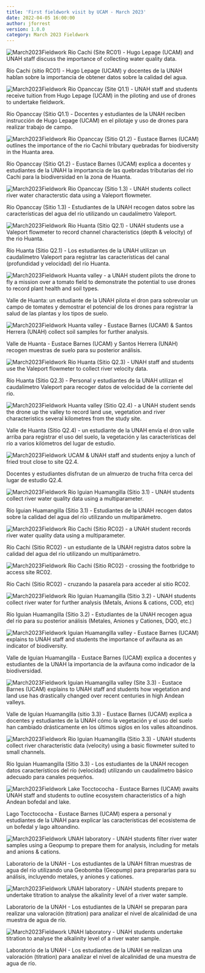 ```yaml
---
title: 'First fieldwork visit by UCAM - March 2023'
date: 2022-04-05 16:00:00 
author: jforrest
version: 1.0.0
category: March 2023 Fieldwork
---
```




![March2023Fieldwork](/assets/posts/14.3RC01Water.JPG)
Rio Cachi (Site RC01) - Hugo Lepage (UCAM) and UNAH staff discuss the importance of collecting water quality data.

Río Cachi (sitio RC01) - Hugo Lepage (UCAM) y docentes de la UNAH hablan sobre la importancia de obtener datos sobre la calidad del agua.


![March2023Fieldwork](/assets/posts/15.3Q1.1Drone.JPG)
Rio Opanccay (Site Q1.1) - UNAH staff and students receive tuition from Hugo Lepage (UCAM) in the piloting and use of drones to undertake fieldwork.

Río Opanccay (Sitio Q1.1) - Docentes y estudiantes de la UNAH reciben instrucción de Hugo Lepage (UCAM) en el pilotaje y uso de drones para realizar trabajo de campo.


![March2023Fieldwork](/assets/posts/16.3Q1.2Intro.JPG)
Rio Opanccay (Sitio Q1.2) - Eustace Barnes (UCAM) outlines the importance of the rio Cachii tributary quebradas for biodiversity in the Huanta area.

Río Opanccay (Sitio Q1.2) - Eustace Barnes (UCAM) explica a docentes y estudiantes de la UNAH la importancia de las quebradas tributarias del río Cachi para la biodiversidad en la zona de Huanta.


![March2023Fieldwork](/assets/posts/21.3Q1.3.JPG)
Rio Opanccay (Sitio 1.3) - UNAH students collect river water characterstic data using a Valeport flowmeter.

Río Opanccay (Sitio 1.3) - Estudiantes de la UNAH recogen datos sobre las características del agua del río utilizando un caudalímetro Valeport.


![March2023Fieldwork](/assets/posts/17.3Q1.2Water.JPG)
Rio Huanta (Sitio Q2.1) - UNAH students use a Valeport flowmeter to record channel characteristics (depth & velocity) of the rio Huanta.

Río Huanta (Sitio Q2.1) - Los estudiantes de la UNAH utilizan un caudalímetro Valeport para registrar las características del canal (profundidad y velocidad) del río 
Huanta.


![March2023Fieldwork](/assets/posts/17.3Tomato.JPG)
Huanta valley - a UNAH student pilots the drone to fly a mission over a tomato field to demonstrate the potential to use drones to record plant health and soil types.

Valle de Huanta: un estudiante de la UNAH pilota el dron para sobrevolar un campo de tomates y demostrar el potencial de los drones para registrar la salud de las plantas y los tipos de suelo.


![March2023Fieldwork](/assets/posts/18.3Q2.2.JPG)
Huanta valley - Eustace Barnes (UCAM) & Santos Herrera (UNAH) collect soil samples for further analysis.

Valle de Huanta - Eustace Barnes (UCAM) y Santos Herrera (UNAH) recogen muestras de suelo para su posterior análisis.


![March2023Fieldwork](/assets/posts/19.3Q2.4.JPG)
Rio Huanta (Sitio Q2.3) - UNAH staff and students use the Valeport flowmeter to collect river velocity data.

Río Huanta (Sitio Q2.3) - Personal y estudiantes de la UNAH utilizan el caudalímetro Valeport para recoger datos de velocidad de la corriente del rio.


![March2023Fieldwork](/assets/posts/19.3Q2.3.JPG)
Huanta valley (Sitio Q2.4) - a UNAH student sends the drone up the valley to record land use, vegetation and river characteristics several kilometres from the study site.

Valle de Huanta (Sitio Q2.4) - un estudiante de la UNAH envía el dron valle arriba para registrar el uso del suelo, la vegetación y las características del río a varios kilómetros del lugar de estudio.


![March2023Fieldwork](/assets/posts/19.3Lunch.JPG)
UCAM & UNAH staff and students enjoy a lunch of fried trout close to site Q2.4.

Docentes y estudiantes disfrutan de un almuerzo de trucha frita cerca del lugar de estudio Q2.4.


![March2023Fieldwork](/assets/posts/20.3Q3.1.JPG)
Rio Iguian Huamangilla (Sitio 3.1) - UNAH students collect river water quality data using a multiparameter.

Río Iguian Huamangilla (Sitio 3.1) - Estudiantes de la UNAH recogen datos sobre la calidad del agua del río utilizando un multiparámetro.


![March2023Fieldwork](/assets/posts/20.3RC02.JPG)
Rio Cachi (Sitio RC02) - a UNAH student records river water quality data using a multiparameter.

Río Cachi (Sitio RC02) - un estudiante de la UNAH registra datos sobre la calidad del agua del río utilizando un multiparámetro.


![March2023Fieldwork](/assets/posts/20.3RC02Access.JPG)
Rio Cachi (Sitio RC02) - crossing the footbridge to access site RC02.

Río Cachi (Sitio RC02) - cruzando la pasarela para acceder al sitio RC02.


![March2023Fieldwork](/assets/posts/22.3Q3.2.JPG)
Rio Iguian Huamangilla (Sitio 3.2) - UNAH students collect river water for further analysis (Metals, Anions & cations, COD, etc)

Río Iguian Huamangilla (Sitio 3.2) - Estudiantes de la UNAH recogen agua del río para su posterior análisis (Metales, Aniones y Cationes, DQO, etc.)


![March2023Fieldwork](/assets/posts/23.3Birding.JPG)
Iguian Huamangilla valley - Eustace Barnes (UCAM) explains to UNAH staff and students the importance of avifauna as an indicator of biodiversity.

Valle de Iguian Huamangilla - Eustace Barnes (UCAM) explica a docentes y estudiantes de la UNAH la importancia de la avifauna como indicador de la biodiversidad.


![March2023Fieldwork](/assets/posts/23.3Intro.JPG)
Iguian Huamangilla valley (Site 3.3) - Eustace Barnes (UCAM) explains to UNAH staff and students how vegetation and land use has drastically changed over recent centuries in high Andean valleys.

Valle de Iguian Huamangilla (sitio 3.3) - Eustace Barnes (UCAM) explica a docentes y estudiantes de la UNAH cómo la vegetación y el uso del suelo han cambiado drásticamente en los últimos siglos en los valles altoandinos.


![March2023Fieldwork](/assets/posts/23.3Q3.3.JPG)
Rio Iguian Huamangilla (Sitio 3.3) - UNAH students collect river characteristic data (velocity) using a basic flowmeter suited to small channels.

Río Iguian Huamangilla (Sitio 3.3) - Los estudiantes de la UNAH recogen datos característicos del río (velocidad) utilizando un caudalímetro básico adecuado para canales pequeños.


![March2023Fieldwork](/assets/posts/25.3Biodiversity.jpg)
Lake Tocctococha - Eustace Barnes (UCAM) awaits UNAH staff and students to outline ecosystem characteristics of a high Andean bofedal and lake.

Lago Tocctococha - Eustace Barnes (UCAM) espera a personal y estudiantes de la UNAH para explicar las características del ecosistema de un bofedal y lago altoandino.


![March2023Fieldwork](/assets/posts/24.3Filtration.JPG)
UNAH laboratory - UNAH students filter river water samples using a Geopump to prepare them for analysis, including for metals and anions & cations.

Laboratorio de la UNAH - Los estudiantes de la UNAH filtran muestras de agua del río utilizando una Geobomba (Geopump) para prepararlas para su análisis, incluyendo metales, y aniones y cationes.


![March2023Fieldwork](/assets/posts/24.3Titration1.JPG)
UNAH laboratory - UNAH students prepare to undertake titration to analyse the alkalinity level of a river water sample.

Laboratorio de la UNAH - Los estudiantes de la UNAH se preparan para realizar una valoración (titration) para analizar el nivel de alcalinidad de una muestra de agua de río.


![March2023Fieldwork](/assets/posts/24.3Titration2.JPG)
UNAH laboratory - UNAH students undertake titration to analyse the alkalinity level of a river water sample.

Laboratorio de la UNAH - Los estudiantes de la UNAH se realizan una valoración (titration) para analizar el nivel de alcalinidad de una muestra de agua de río.


